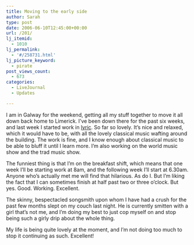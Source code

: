 ```yaml
---
title: Moving to the early side
author: Sarah
type: post
date: 2006-06-10T12:45:00+00:00
url: /201/
lj_itemid:
  - 1010
lj_permalink:
  - '#/258731.html'
lj_picture_keyword:
  - pirate
post_views_count:
  - 673
categories:
  - LiveJournal
  - Updates

---
```

I am in Galway for the weekend, getting all my stuff together to move it all down back home to Limerick. I&#8217;ve been down there for the past six weeks, and last week I started work in [lyric][1]. So far so lovely. It&#8217;s nice and relaxed, which it would have to be, with all the lovely classical music wafting around the building. The work is fine, and I know enough about classical music to be able to bluff it until I learn more. I&#8217;m also working on the world music show and the trad music show.
  
The funniest thing is that I&#8217;m on the breakfast shift, which means that one week I&#8217;ll be starting work at 8am, and the following week I&#8217;ll start at 6.30am. Anyone who&#8217;s actually met me will find that hilarious. As do I. But I&#8217;m liking the fact that I can sometimes finish at half past two or three o&#8217;clock. But yes. Good. Working. Excellent.

The skinny, bespectacled songsmith upon whom I have had a crush for the past few months slept on my couch last night. He is currently smitten with a girl that&#8217;s not me, and I&#8217;m doing my best to just cop myself on and stop being such a girly drip about the whole thing.

My life is being quite lovely at the moment, and I&#8217;m not doing too much to stop it continuing as such. Excellent!

 [1]: http://www.rte.ie/lyricfm